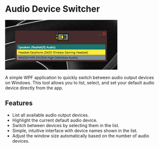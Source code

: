 # Audio Device Switcher

![alt text](https://github.com/marffinn/Desktop-Audio-Switcher/blob/master/assets/screenshot.png?raw=true)




A simple WPF application to quickly switch between audio output devices on Windows. This tool allows you to list, select, and set your default audio device directly from the app.

## Features

- List all available audio output devices.
- Highlight the current default audio device.
- Switch between devices by selecting them in the list.
- Simple, intuitive interface with device names shown in the list.
- Adjust the window size automatically based on the number of audio devices.
